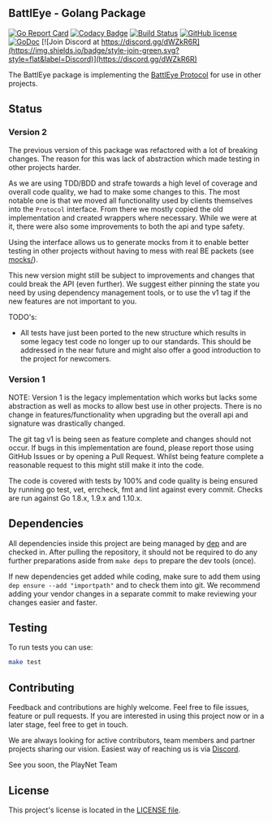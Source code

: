 ## BattlEye - Golang Package
[![Go Report Card](https://goreportcard.com/badge/github.com/playnet-public/battleye)](https://goreportcard.com/report/github.com/playnet-public/battleye)
[![Codacy Badge](https://api.codacy.com/project/badge/Grade/513590eff4e54095a25b66bf65bd1323)](https://www.codacy.com/app/playnet/battleye?utm_source=github.com&amp;utm_medium=referral&amp;utm_content=playnet-public/battleye&amp;utm_campaign=Badge_Grade)
[![Build Status](https://travis-ci.org/playnet-public/battleye.svg?branch=master)](https://travis-ci.org/playnet-public/battleye)
[![GitHub license](https://img.shields.io/badge/license-AGPL-blue.svg)](https://raw.githubusercontent.com/playnet-public/battleye/master/LICENSE)
[![GoDoc](https://img.shields.io/badge/godoc-reference-blue.svg)](https://godoc.org/github.com/playnet-public/battleye/battleye)
[![Join Discord at https://discord.gg/dWZkR6R](https://img.shields.io/badge/style-join-green.svg?style=flat&label=Discord)](https://discord.gg/dWZkR6R)

The BattlEye package is implementing the [BattlEye Protocol](https://www.battleye.com/downloads/BERConProtocol.txt) for use in other projects.

## Status

### Version 2

The previous version of this package was refactored with a lot of breaking changes. The reason for this was lack of abstraction which made testing in other projects harder.

As we are using TDD/BDD and strafe towards a high level of coverage and overall code quality, we had to make some changes to this.
The most notable one is that we moved all functionality used by clients themselves into the `Protocol` interface.
From there we mostly copied the old implementation and created wrappers where necessary.
While we were at it, there were also some improvements to both the api and type safety.

Using the interface allows us to generate mocks from it to enable better testing in other projects without having to mess with real BE packets (see [mocks/](mocks/)).

This new version might still be subject to improvements and changes that could break the API (even further). We suggest either pinning the state you need by using dependency management tools, or to use the v1 tag if the new features are not important to you.

TODO's:
- All tests have just been ported to the new structure which results in some legacy test code no longer up to our standards. This should be addressed in the near future and might also offer a good introduction to the project for newcomers.

### Version 1

NOTE: Version 1 is the legacy implementation which works but lacks some abstraction as well as mocks to allow best use in other projects.
There is no change in features/functionality when upgrading but the overall api and signature was drastically changed.

The git tag v1 is being seen as feature complete and changes should not occur. 
If bugs in this implementation are found, please report those using GitHub Issues or by opening a Pull Request.
Whilst being feature complete a reasonable request to this might still make it into the code.

The code is covered with tests by 100% and code quality is being ensured by running go test, vet, errcheck, fmt and lint against every commit.
Checks are run against Go 1.8.x, 1.9.x and 1.10.x.

## Dependencies
All dependencies inside this project are being managed by [dep](https://github.com/golang/dep) and are checked in.
After pulling the repository, it should not be required to do any further preparations aside from `make deps` to prepare the dev tools (once).

If new dependencies get added while coding, make sure to add them using `dep ensure --add "importpath"` and to check them into git.
We recommend adding your vendor changes in a separate commit to make reviewing your changes easier and faster.

## Testing
To run tests you can use:
```bash
make test
```

## Contributing

Feedback and contributions are highly welcome. Feel free to file issues, feature or pull requests.
If you are interested in using this project now or in a later stage, feel free to get in touch.

We are always looking for active contributors, team members and partner projects sharing our vision.
Easiest way of reaching us is via [Discord](https://discord.gg/dWZkR6R).

See you soon,
the PlayNet Team

## License

This project's license is located in the [LICENSE file](LICENSE).